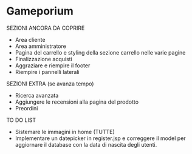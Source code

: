 # Gameporium

SEZIONI ANCORA DA COPRIRE
- Area cliente
- Area amministratore
- Pagina del carrello e styling della sezione carrello nelle varie pagine
- Finalizzazione acquisti
- Aggraziare e riempire il footer
- Riempire i pannelli laterali

SEZIONI EXTRA (se avanza tempo)
- Ricerca avanzata
- Aggiungere le recensioni alla pagina del prodotto
- Preordini

TO DO LIST
- Sistemare le immagini in home (TUTTE)
- Implementare un datepicker in register.jsp e correggere il model per aggiornare il database con la data di nascita degli utenti.

